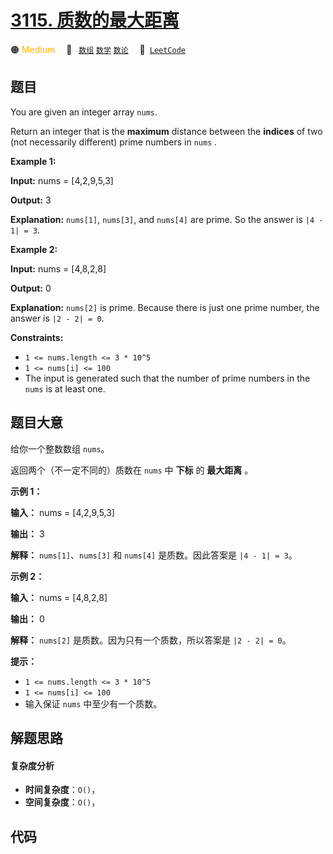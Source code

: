 # [3115. 质数的最大距离](https://leetcode.com/problems/maximum-prime-difference)

🟠 <font color=#ffb800>Medium</font>&emsp; 🔖&ensp; [`数组`](/outline/tag/array.md) [`数学`](/outline/tag/math.md) [`数论`](/outline/tag/number-theory.md)&emsp; 🔗&ensp;[`LeetCode`](https://leetcode.com/problems/maximum-prime-difference)

## 题目

You are given an integer array `nums`.

Return an integer that is the **maximum** distance between the **indices** of
two (not necessarily different) prime numbers in `nums` _._



**Example 1:**

**Input:** nums = [4,2,9,5,3]

**Output:** 3

**Explanation:** `nums[1]`, `nums[3]`, and `nums[4]` are prime. So the answer
is `|4 - 1| = 3`.

**Example 2:**

**Input:** nums = [4,8,2,8]

**Output:** 0

**Explanation:** `nums[2]` is prime. Because there is just one prime number,
the answer is `|2 - 2| = 0`.



**Constraints:**

  * `1 <= nums.length <= 3 * 10^5`
  * `1 <= nums[i] <= 100`
  * The input is generated such that the number of prime numbers in the `nums` is at least one.


## 题目大意

给你一个整数数组 `nums`。

返回两个（不一定不同的）质数在 `nums` 中 **下标** 的 **最大距离** 。



**示例 1：**

**输入：** nums = [4,2,9,5,3]

**输出：** 3

**解释：** `nums[1]`、`nums[3]` 和 `nums[4]` 是质数。因此答案是 `|4 - 1| = 3`。

**示例 2：**

**输入：** nums = [4,8,2,8]

**输出：** 0

**解释：** `nums[2]` 是质数。因为只有一个质数，所以答案是 `|2 - 2| = 0`。



**提示：**

  * `1 <= nums.length <= 3 * 10^5`
  * `1 <= nums[i] <= 100`
  * 输入保证 `nums` 中至少有一个质数。


## 解题思路

#### 复杂度分析

- **时间复杂度**：`O()`，
- **空间复杂度**：`O()`，

## 代码

```javascript

```